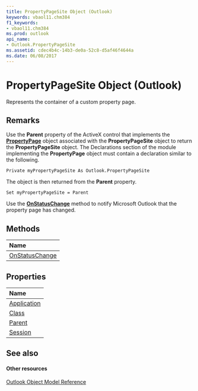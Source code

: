 ```yaml
---
title: PropertyPageSite Object (Outlook)
keywords: vbaol11.chm384
f1_keywords:
- vbaol11.chm384
ms.prod: outlook
api_name:
- Outlook.PropertyPageSite
ms.assetid: cdec4b4c-14b3-de0a-52c8-d5af46f4644a
ms.date: 06/08/2017
---
```



# PropertyPageSite Object (Outlook)

Represents the container of a custom property page.


## Remarks

Use the **Parent** property of the ActiveX control that implements the **[PropertyPage](propertypage-object-outlook.md)** object associated with the **PropertyPageSite** object to return the **PropertyPageSite** object. The Declarations section of the module implementing the **PropertyPage** object must contain a declaration similar to the following.


```
Private myPropertyPageSite As Outlook.PropertyPageSite
```

The object is then returned from the **Parent** property.




```
Set myPropertyPageSite = Parent
```

Use the **[OnStatusChange](propertypagesite-onstatuschange-method-outlook.md)** method to notify Microsoft Outlook that the property page has changed.


## Methods



|**Name**|
|:-----|
|[OnStatusChange](propertypagesite-onstatuschange-method-outlook.md)|

## Properties



|**Name**|
|:-----|
|[Application](propertypagesite-application-property-outlook.md)|
|[Class](propertypagesite-class-property-outlook.md)|
|[Parent](propertypagesite-parent-property-outlook.md)|
|[Session](propertypagesite-session-property-outlook.md)|

## See also


#### Other resources


[Outlook Object Model Reference](http://msdn.microsoft.com/library/73221b13-d8d8-99b8-3394-b95dbbfd5ddc%28Office.15%29.aspx)
